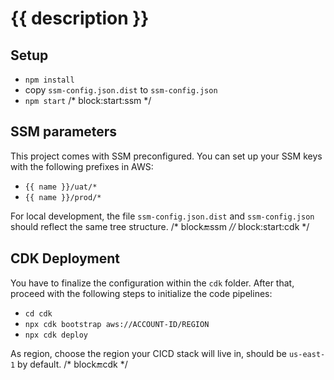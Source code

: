 # {{ description }}

## Setup

- `npm install`
- copy `ssm-config.json.dist` to `ssm-config.json`
- `npm start`
/* block:start:ssm */
## SSM parameters

This project comes with SSM preconfigured. You can set up your SSM keys with the following prefixes in AWS:

- `{{ name }}/uat/*`
- `{{ name }}/prod/*`

For local development, the file `ssm-config.json.dist` and `ssm-config.json` should reflect the same tree structure.
/* block:end:ssm *//* block:start:cdk */
## CDK Deployment

You have to finalize the configuration within the `cdk` folder. After that, proceed with the following steps to 
initialize the code pipelines:

- `cd cdk`
- `npx cdk bootstrap aws://ACCOUNT-ID/REGION` 
- `npx cdk deploy`

As region, choose the region your CICD stack will live in, should be `us-east-1` by default.
/* block:end:cdk */
